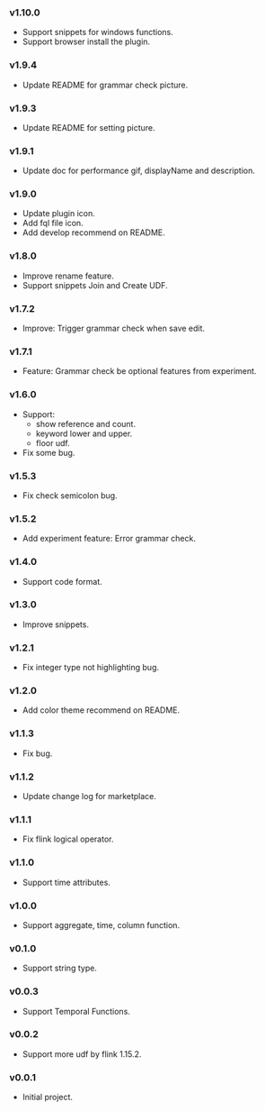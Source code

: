 ### v1.10.0
- Support snippets for windows functions.
- Support browser install the plugin.

### v1.9.4
- Update README for grammar check picture.

### v1.9.3
- Update README for setting picture.

### v1.9.1
- Update doc for performance gif, displayName and description.

### v1.9.0
- Update plugin icon.
- Add fql file icon.
- Add develop recommend on README.

### v1.8.0
- Improve rename feature.
- Support snippets Join and Create UDF.

### v1.7.2
- Improve: Trigger grammar check when save edit.
### v1.7.1
- Feature: Grammar check be optional features from experiment.

### v1.6.0
- Support:
  - show reference and count.
  - keyword lower and upper.
  - floor udf.
- Fix some bug.

### v1.5.3
- Fix check semicolon bug.
### v1.5.2
- Add experiment feature: Error grammar check.
### v1.4.0
- Support code format.
### v1.3.0
- Improve snippets.
### v1.2.1
- Fix integer type not highlighting bug.
### v1.2.0
- Add color theme recommend on README.
### v1.1.3
- Fix bug.
### v1.1.2
- Update change log for marketplace.
### v1.1.1
- Fix flink logical operator.
### v1.1.0
- Support time attributes.
### v1.0.0
- Support aggregate, time, column function.
### v0.1.0
- Support string type.
### v0.0.3
- Support Temporal Functions.
### v0.0.2
- Support more udf by flink 1.15.2.
### v0.0.1
- Initial project.